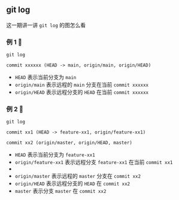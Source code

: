 ## git log

这一期讲一讲 `git log` 的图怎么看

### 例 1 🌰

```shell
git log

commit xxxxxx (HEAD -> main, origin/main, origin/HEAD)
```

- `HEAD` 表示当前分支为 `main`
- `origin/main` 表示远程的 `main` 分支在当前 `commit xxxxxx`
- `origin/HEAD` 表示远程分支的 `HEAD` 在当前 `commit xxxxxx`

### 例 2 🌰

```shell
git log

commit xx1 (HEAD -> feature-xx1, origin/feature-xx1)

commit xx2 (origin/master, origin/HEAD, master)
```

- `HEAD` 表示当前分支为 `feature-xx1`
- `origin/feature-xx1` 表示远程分支 `feature-xx1` 在当前 `commit xx1`
-
- `origin/master` 表示远程的 `master` 分支在 `commit xx2`
- `origin/HEAD` 表示远程分支的 `HEAD` 在 `commit xx2`
- `master` 表示分支 `master` 在 `commit xx2`
